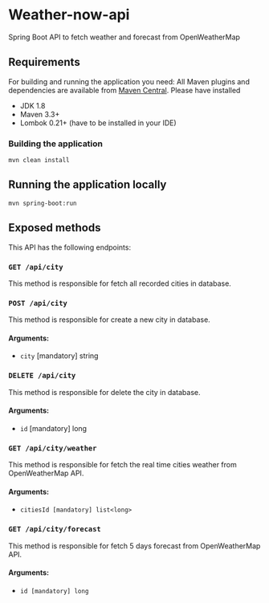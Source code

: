 # Weather-now-api
Spring Boot API to fetch weather and forecast from OpenWeatherMap

## Requirements

For building and running the application you need:
All Maven plugins and dependencies are available from [Maven Central](https://search.maven.org/). Please have installed
* JDK 1.8
* Maven 3.3+
* Lombok 0.21+ (have to be installed in your IDE)

### Building the application

```
mvn clean install
```

## Running the application locally

```shell
mvn spring-boot:run
```

## Exposed methods

This API has the following endpoints:

### `GET /api/city`

  This method is responsible for fetch all recorded cities in database.
  
### `POST /api/city`

  This method is responsible for create a new city in database.

#### Arguments:
  * `city` [mandatory] string

### `DELETE /api/city`

  This method is responsible for delete the city in database.

#### Arguments:
  * `id` [mandatory] long

### `GET /api/city/weather`

  This method is responsible for fetch the real time cities weather from OpenWeatherMap API.
  
#### Arguments:
  * `citiesId [mandatory] list<long>`
  
### `GET /api/city/forecast`

  This method is responsible for fetch 5 days forecast from OpenWeatherMap API.

#### Arguments:
  * `id [mandatory] long`
